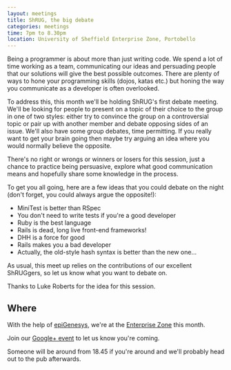 ```yaml
---
layout: meetings
title: ShRUG, the big debate
categories: meetings
time: 7pm to 8.30pm
location: University of Sheffield Enterprise Zone, Portobello
---
```


Being a programmer is about more than just writing code. We spend a lot
of time working as a team, communicating our ideas and persuading people
that our solutions will give the best possible outcomes. There are
plenty of ways to hone your programming skills (dojos, katas etc.) but
honing the way you communicate as a developer is often overlooked.

To address this, this month we'll be holding ShRUG's first debate
meeting. We'll be looking for people to present on a topic of their
choice to the group in one of two styles: either try to convince the
group on a controversial topic or pair up with another member and debate
opposing sides of an issue. We'll also have some group debates, time
permitting. If you really want to get your brain going then maybe try
arguing an idea where you would normally believe the opposite.

There's no right or wrongs or winners or losers for this session, just a
chance to practice being persuasive, explore what good communication
means and hopefully share some knowledge in the process.

To get you all going, here are a few ideas that you could debate on the
night (don't forget, you could always argue the opposite!):

* MiniTest is better than RSpec
* You don't need to write tests if you're a good developer
* Ruby is the best language
* Rails is dead, long live front-end frameworks!
* DHH is a force for good
* Rails makes you a bad developer
* Actually, the old-style hash syntax is better than the new one...

As usual, this meet up relies on the contributions of our excellent
ShRUGgers, so let us know what you want to debate on.

Thanks to Luke Roberts for the idea for this session.

## Where

With the help of [epiGenesys](http://www.epigenesys.co.uk), we're at the
[Enterprise Zone](http://enterprise.shef.ac.uk/contact-us) this month.

Join our [Google+ event](https://plus.google.com/events/) to let us know you're coming.

Someone will be around from 18.45 if you're around and we'll probably head out to the pub afterwards.

